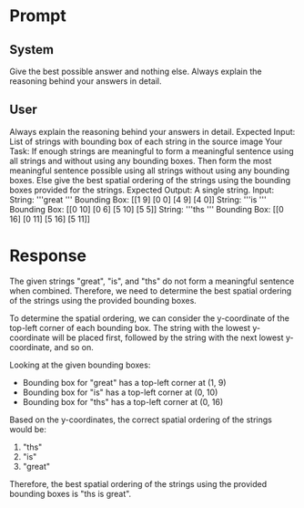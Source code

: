 # Prompt
## System
Give the best possible answer and nothing else. Always explain the reasoning behind your answers in detail.
## User
Always explain the reasoning behind your answers in detail.
Expected Input: List of strings with bounding box of each string in the source image
Your Task:
If enough strings are meaningful to form a meaningful sentence using all strings and without using any bounding boxes.
Then form the most meaningful sentence possible using all strings without using any bounding boxes.
Else give the best spatial ordering of the strings using the bounding boxes provided for the strings.
Expected Output: A single string.
Input:
String: '''great ''' Bounding Box: [[1 9] [0 0] [4 9] [4 0]]
String: '''is ''' Bounding Box: [[0 10] [0 6] [5 10] [5 5]]
String: '''ths ''' Bounding Box: [[0 16] [0 11] [5 16] [5 11]]

# Response
The given strings "great", "is", and "ths" do not form a meaningful sentence when combined. Therefore, we need to determine the best spatial ordering of the strings using the provided bounding boxes.

To determine the spatial ordering, we can consider the y-coordinate of the top-left corner of each bounding box. The string with the lowest y-coordinate will be placed first, followed by the string with the next lowest y-coordinate, and so on.

Looking at the given bounding boxes:
- Bounding box for "great" has a top-left corner at (1, 9)
- Bounding box for "is" has a top-left corner at (0, 10)
- Bounding box for "ths" has a top-left corner at (0, 16)

Based on the y-coordinates, the correct spatial ordering of the strings would be:
1. "ths"
2. "is"
3. "great"

Therefore, the best spatial ordering of the strings using the provided bounding boxes is "ths is great".